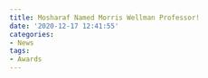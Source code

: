 ```yaml
---
title: Mosharaf Named Morris Wellman Professor!
date: '2020-12-17 12:41:55'
categories:
- News
tags:
- Awards
---
```


